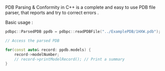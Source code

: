 PDB Parsing & Conformity in C++ is a complete and easy to use PDB file parser, that reports and try to correct errors
.


Basic usage :

```c++
pdbpc::ParsedPDB ppdb = pdbpc::readPDBFile("../ExamplePDB/1HXW.pdb");

// Access the parsed PDB

for(const auto& record: ppdb.models) {
    record->modelNumber;
    // record->printModelRecord(); // Print a summary
}

```
    